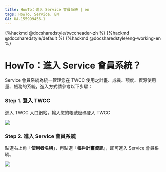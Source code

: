 ```yaml
---
title: HowTo：進入 Service 會員系統 | en
tags: HowTo, Service, EN
GA: UA-155999456-1
---
```

{%hackmd @docsharedstyle/twccheader-zh %}
{%hackmd @docsharedstyle/default %}
{%hackmd @docsharedstyle/eng-working-en %}

# HowTo：進入 Service 會員系統？

Service 會員系統為統一管理您在 TWCC 使用之計畫、成員、額度、資源使用量、帳務的系統，進入方式請參考以下步驟：


### Step 1. 登入 TWCC

進入 TWCC 入口網站，輸入您的帳號密碼登入 TWCC

![](https://cos.twcc.ai/SYS-MANUAL/uploads/upload_16650bd5b61cd8aefe5d0ab1c9bfed54.png)



### Step 2. 進入 Service 會員系統

點選右上角「**使用者名稱**」，再點選「**帳戶計畫資訊**」，即可進入 Service 會員系統。

![](https://cos.twcc.ai/SYS-MANUAL/uploads/upload_736ef9e82bf6e8e8df308925e0e4f432.png)


